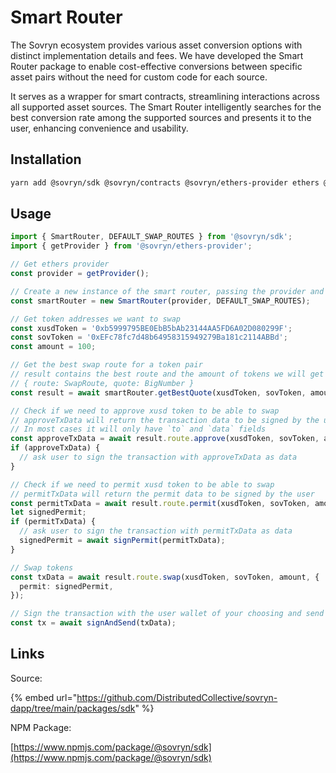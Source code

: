 # Smart Router

The Sovryn ecosystem provides various asset conversion options with distinct implementation details and fees. We have developed the Smart Router package to enable cost-effective conversions between specific asset pairs without the need for custom code for each source.

It serves as a wrapper for smart contracts, streamlining interactions across all supported asset sources. The Smart Router intelligently searches for the best conversion rate among the supported sources and presents it to the user, enhancing convenience and usability.&#x20;

## Installation

```bash
yarn add @sovryn/sdk @sovryn/contracts @sovryn/ethers-provider ethers @ethersproject/providers @ethersproject/abstract-provider
```

## Usage

```typescript
import { SmartRouter, DEFAULT_SWAP_ROUTES } from '@sovryn/sdk';
import { getProvider } from '@sovryn/ethers-provider';

// Get ethers provider
const provider = getProvider();

// Create a new instance of the smart router, passing the provider and the swap routes to use
const smartRouter = new SmartRouter(provider, DEFAULT_SWAP_ROUTES);

// Get token addresses we want to swap
const xusdToken = '0xb5999795BE0EbB5bAb23144AA5FD6A02D080299F';
const sovToken = '0xEFc78fc7d48b64958315949279Ba181c2114ABBd';
const amount = 100;

// Get the best swap route for a token pair
// result contains the best route and the amount of tokens we will get
// { route: SwapRoute, quote: BigNumber }
const result = await smartRouter.getBestQuote(xusdToken, sovToken, amount);

// Check if we need to approve xusd token to be able to swap
// approveTxData will return the transaction data to be signed by the user
// In most cases it will only have `to` and `data` fields
const approveTxData = await result.route.approve(xusdToken, sovToken, amount)
if (approveTxData) {
  // ask user to sign the transaction with approveTxData as data
}

// Check if we need to permit xusd token to be able to swap
// permitTxData will return the permit data to be signed by the user
const permitTxData = await result.route.permit(xusdToken, sovToken, amount)
let signedPermit;
if (permitTxData) {
  // ask user to sign the transaction with permitTxData as data
  signedPermit = await signPermit(permitTxData);
}

// Swap tokens
const txData = await result.route.swap(xusdToken, sovToken, amount, {
  permit: signedPermit,
});

// Sign the transaction with the user wallet of your choosing and send it to the network
const tx = await signAndSend(txData);
```

## Links

Source:

{% embed url="https://github.com/DistributedCollective/sovryn-dapp/tree/main/packages/sdk" %}

NPM Package:

[https://www.npmjs.com/package/@sovryn/sdk](https://www.npmjs.com/package/@sovryn/sdk)
